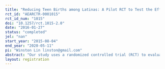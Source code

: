 ```yaml
---
title: "Reducing Teen Births among Latinas: A Pilot RCT to Test the Effectiveness of Radio Messages"
rct_id: "AEARCTR-0001015"
rct_id_num: "1015"
doi: "10.1257/rct.1015-2.0"
date: "2016-01-27"
status: "completed"
jel: "nan"
start_year: "2015-08-04"
end_year: "2020-05-11"
pi: "Winston Lin linston@gmail.com"
abstract: "Our study uses a randomized controlled trial (RCT) to evaluate the effectiveness of a mass media campaign (radio) designed to reduce pregnancy rates among Hispanic teens. The coverage areas of 28 FM radio stations (mostly Spanish-language) in California are included in the study. We randomly assigned 14 of the 28 radio stations to the treatment group and asked each treatment group radio station to air a 30-second ad 15 times per week for five weeks. In the ad, a young woman stressed the opportunity costs to teen mothers of having a baby (e.g., missed opportunities for fun, socializing with friends, or attending school). The study will estimate the effects of the intervention on births to female Hispanic teenagers in the year after the ad was aired, using birth records from the California Department of Public Health."
layout: registration
---
```


